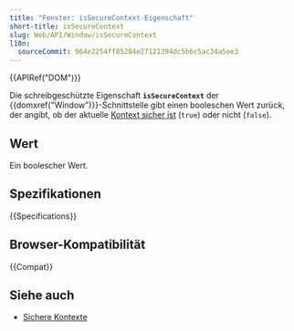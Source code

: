 ```yaml
---
title: "Fenster: isSecureContext-Eigenschaft"
short-title: isSecureContext
slug: Web/API/Window/isSecureContext
l10n:
  sourceCommit: 964e2254ff85284e27121394dc5b6c5ac34a5ee3
---
```


{{APIRef("DOM")}}

Die schreibgeschützte Eigenschaft **`isSecureContext`** der {{domxref("Window")}}-Schnittstelle gibt einen booleschen Wert zurück, der angibt, ob der aktuelle [Kontext sicher ist](/de/docs/Web/Security/Secure_Contexts) (`true`) oder nicht (`false`).

## Wert

Ein boolescher Wert.

## Spezifikationen

{{Specifications}}

## Browser-Kompatibilität

{{Compat}}

## Siehe auch

- [Sichere Kontexte](/de/docs/Web/Security/Secure_Contexts)
